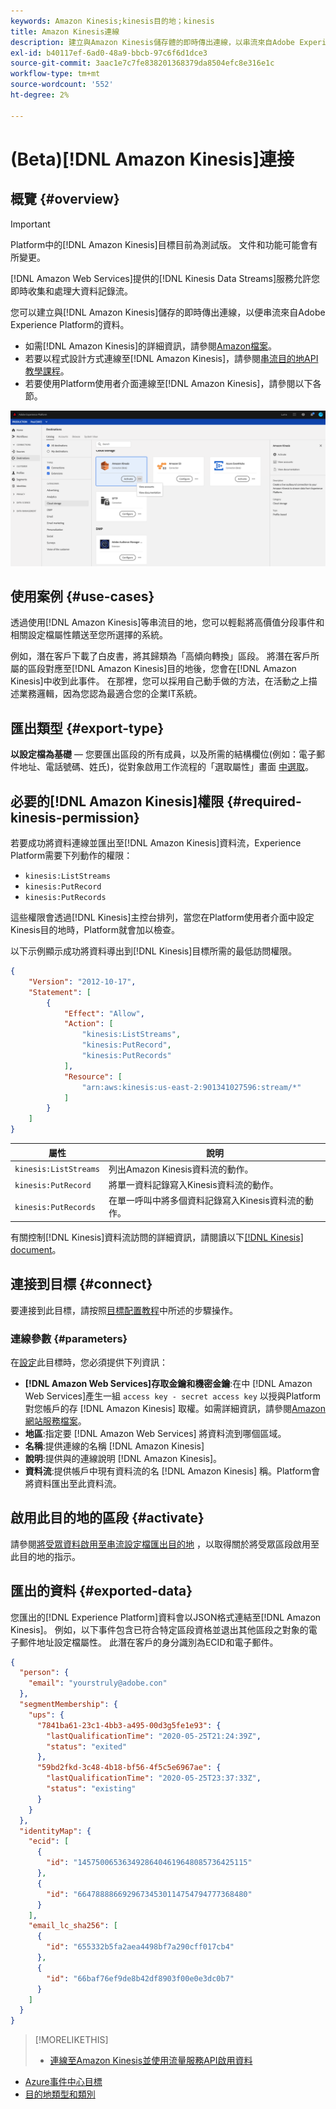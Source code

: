 ```yaml
---
keywords: Amazon Kinesis;kinesis目的地；kinesis
title: Amazon Kinesis連線
description: 建立與Amazon Kinesis儲存體的即時傳出連線，以串流來自Adobe Experience Platform的資料。
exl-id: b40117ef-6ad0-48a9-bbcb-97c6f6d1dce3
source-git-commit: 3aac1e7c7fe838201368379da8504efc8e316e1c
workflow-type: tm+mt
source-wordcount: '552'
ht-degree: 2%

---
```


# (Beta)[!DNL Amazon Kinesis]連接

## 概覽 {#overview}

>[!IMPORTANT]
>
>Platform中的[!DNL Amazon Kinesis]目標目前為測試版。 文件和功能可能會有所變更。

[!DNL Amazon Web Services]提供的[!DNL Kinesis Data Streams]服務允許您即時收集和處理大資料記錄流。

您可以建立與[!DNL Amazon Kinesis]儲存的即時傳出連線，以便串流來自Adobe Experience Platform的資料。

* 如需[!DNL Amazon Kinesis]的詳細資訊，請參閱[Amazon檔案](https://docs.aws.amazon.com/streams/latest/dev/introduction.html)。
* 若要以程式設計方式連線至[!DNL Amazon Kinesis]，請參閱[串流目的地API教學課程](../../api/streaming-destinations.md)。
* 若要使用Platform使用者介面連線至[!DNL Amazon Kinesis]，請參閱以下各節。

![Amazon Kinesis在UI中](../../assets/catalog/cloud-storage/amazon-kinesis/catalog.png)

## 使用案例 {#use-cases}

透過使用[!DNL Amazon Kinesis]等串流目的地，您可以輕鬆將高價值分段事件和相關設定檔屬性饋送至您所選擇的系統。

例如，潛在客戶下載了白皮書，將其歸類為「高傾向轉換」區段。 將潛在客戶所屬的區段對應至[!DNL Amazon Kinesis]目的地後，您會在[!DNL Amazon Kinesis]中收到此事件。 在那裡，您可以採用自己動手做的方法，在活動之上描述業務邏輯，因為您認為最適合您的企業IT系統。

## 匯出類型 {#export-type}

**以設定檔為基礎**  — 您要匯出區段的所有成員，以及所需的結構欄位(例如：電子郵件地址、電話號碼、姓氏)，從對象啟用工作流程的「選取屬性」畫面 [中選取](../../ui/activate-streaming-profile-destinations.md#select-attributes)。

## 必要的[!DNL Amazon Kinesis]權限 {#required-kinesis-permission}

若要成功將資料連線並匯出至[!DNL Amazon Kinesis]資料流，Experience Platform需要下列動作的權限：

* `kinesis:ListStreams`
* `kinesis:PutRecord`
* `kinesis:PutRecords`

這些權限會透過[!DNL Kinesis]主控台排列，當您在Platform使用者介面中設定Kinesis目的地時，Platform就會加以檢查。

以下示例顯示成功將資料導出到[!DNL Kinesis]目標所需的最低訪問權限。

```json
{
    "Version": "2012-10-17",
    "Statement": [
        {
            "Effect": "Allow",
            "Action": [
                "kinesis:ListStreams",
                "kinesis:PutRecord",
                "kinesis:PutRecords"
            ],
            "Resource": [
                "arn:aws:kinesis:us-east-2:901341027596:stream/*"
            ]
        }
    ]
}
```

| 屬性 | 說明 |
| -------- | ----------- |
| `kinesis:ListStreams` | 列出Amazon Kinesis資料流的動作。 |
| `kinesis:PutRecord` | 將單一資料記錄寫入Kinesis資料流的動作。 |
| `kinesis:PutRecords` | 在單一呼叫中將多個資料記錄寫入Kinesis資料流的動作。 |

有關控制[!DNL Kinesis]資料流訪問的詳細資訊，請閱讀以下[[!DNL Kinesis] document](https://docs.aws.amazon.com/streams/latest/dev/controlling-access.html)。

## 連接到目標 {#connect}

要連接到此目標，請按照[目標配置教程](../../ui/connect-destination.md)中所述的步驟操作。

### 連線參數 {#parameters}

在[設定](../../ui/connect-destination.md)此目標時，您必須提供下列資訊：

* **[!DNL Amazon Web Services]存取金鑰和機密金鑰**:在中 [!DNL Amazon Web Services]產生一組 `access key - secret access key` 以授與Platform對您帳戶的存 [!DNL Amazon Kinesis] 取權。如需詳細資訊，請參閱[Amazon網站服務檔案](https://docs.aws.amazon.com/IAM/latest/UserGuide/id_credentials_access-keys.html)。
* **地區**:指定要 [!DNL Amazon Web Services] 將資料流到哪個區域。
* **名稱**:提供連線的名稱  [!DNL Amazon Kinesis]
* **說明**:提供與的連線說明 [!DNL Amazon Kinesis]。
* **資料流**:提供帳戶中現有資料流的名 [!DNL Amazon Kinesis] 稱。Platform會將資料匯出至此資料流。

<!--

>[!IMPORTANT]
>
>Platform needs `write` permissions on the bucket object where the export files will be delivered.

-->

## 啟用此目的地的區段 {#activate}

請參閱[將受眾資料啟用至串流設定檔匯出目的地](../../ui/activate-streaming-profile-destinations.md) ，以取得關於將受眾區段啟用至此目的地的指示。

## 匯出的資料 {#exported-data}

您匯出的[!DNL Experience Platform]資料會以JSON格式連結至[!DNL Amazon Kinesis]。 例如，以下事件包含已符合特定區段資格並退出其他區段之對象的電子郵件地址設定檔屬性。 此潛在客戶的身分識別為ECID和電子郵件。

```json
{
  "person": {
    "email": "yourstruly@adobe.con"
  },
  "segmentMembership": {
    "ups": {
      "7841ba61-23c1-4bb3-a495-00d3g5fe1e93": {
        "lastQualificationTime": "2020-05-25T21:24:39Z",
        "status": "exited"
      },
      "59bd2fkd-3c48-4b18-bf56-4f5c5e6967ae": {
        "lastQualificationTime": "2020-05-25T23:37:33Z",
        "status": "existing"
      }
    }
  },
  "identityMap": {
    "ecid": [
      {
        "id": "14575006536349286404619648085736425115"
      },
      {
        "id": "66478888669296734530114754794777368480"
      }
    ],
    "email_lc_sha256": [
      {
        "id": "655332b5fa2aea4498bf7a290cff017cb4"
      },
      {
        "id": "66baf76ef9de8b42df8903f00e0e3dc0b7"
      }
    ]
  }
}
```



>[!MORELIKETHIS]
>
>* [連線至Amazon Kinesis並使用流量服務API啟用資料](../../api/streaming-destinations.md)
* [Azure事件中心目標](./azure-event-hubs.md)
* [目的地類型和類別](../../destination-types.md)

